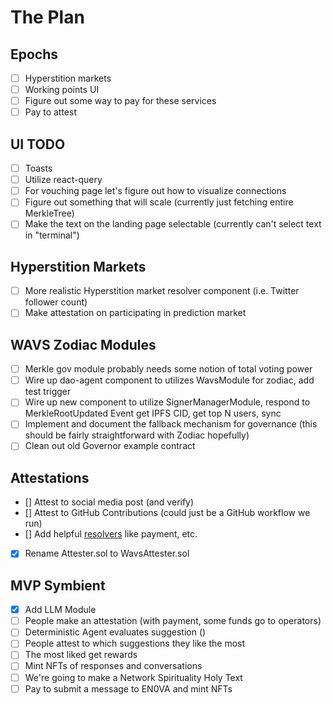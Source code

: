 # The Plan

## Epochs
- [ ] Hyperstition markets
- [ ] Working points UI
- [ ] Figure out some way to pay for these services
- [ ] Pay to attest

## UI TODO
- [ ] Toasts
- [ ] Utilize react-query
- [ ] For vouching page let's figure out how to visualize connections
- [ ] Figure out something that will scale (currently just fetching entire MerkleTree)
- [ ] Make the text on the landing page selectable (currently can't select text in "terminal")

## Hyperstition Markets
- [ ] More realistic Hyperstition market resolver component (i.e. Twitter follower count)
- [ ] Make attestation on participating in prediction market

## WAVS Zodiac Modules
- [ ] Merkle gov module probably needs some notion of total voting power
- [ ] Wire up dao-agent component to utilizes WavsModule for zodiac, add test trigger
- [ ] Wire up new component to utilize SignerManagerModule, respond to MerkleRootUpdated Event get IPFS CID, get top N users, sync
- [ ] Implement and document the fallback mechanism for governance (this should be fairly straightforward with Zodiac hopefully)
- [ ] Clean out old Governor example contract

## Attestations
- [] Attest to social media post (and verify)
- [] Attest to GitHub Contributions (could just be a GitHub workflow we run)
- [] Add helpful [resolvers](https://github.com/ethereum-attestation-service/eas-contracts/tree/master/contracts/resolver/examples) like payment, etc.
- [x] Rename Attester.sol to WavsAttester.sol

## MVP Symbient
- [x] Add LLM Module
- [ ] People make an attestation (with payment, some funds go to operators)
- [ ] Deterministic Agent evaluates suggestion ()
- [ ] People attest to which suggestions they like the most
- [ ] The most liked get rewards
- [ ] Mint NFTs of responses and conversations
- [ ] We're going to make a Network Spirituality Holy Text
- [ ] Pay to submit a message to EN0VA and mint NFTs
